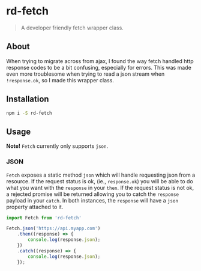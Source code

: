 # rd-fetch

> A developer friendly fetch wrapper class.

## About

When trying to migrate across from ajax, I found the way fetch handled http response codes to be a bit confusing, especially for errors. This was made even more troublesome when trying to read a json stream when `!response.ok`, so I made this wrapper class.

## Installation

```bash
npm i -S rd-fetch
```

## Usage

**Note!** `Fetch` currently only supports `json`.

### JSON

`Fetch` exposes a static method `json` which will handle requesting json from a resource. If the request status is ok, (ie., `response.ok`) you will be able to do what you want with the `response` in your `then`. If the request status is not ok, a rejected promise will be returned allowing you to catch the `response` payload in your `catch`. In both instances, the `response` will have a `json` property attached to it.

```javascript
import Fetch from 'rd-fetch'

Fetch.json('https://api.myapp.com')
	.then((response) => {
		console.log(response.json);
	})
	.catch((response) => {
		console.log(response.json);
	});
```
